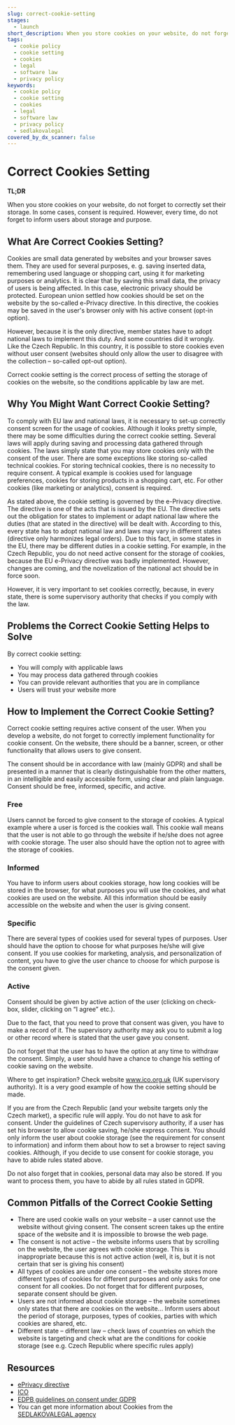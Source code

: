 ```yaml
---
slug: correct-cookie-setting
stages:
  - launch
short_description: When you store cookies on your website, do not forget to correctly set their storage. In some cases, consent is required. However, in every time, do not forget to inform users about storage and purpose.
tags:
  - cookie policy
  - cookie setting
  - cookies
  - legal
  - software law
  - privacy policy
keywords:
  - cookie policy
  - cookie setting
  - cookies
  - legal
  - software law
  - privacy policy
  - sedlakovalegal
covered_by_dx_scanner: false
---
```


# Correct Cookies Setting

**TL;DR**

When you store cookies on your website, do not forget to correctly set their storage. In some cases, consent is required. However, every time, do not forget to inform users about storage and purpose.

## What Are Correct Cookies Setting?

Cookies are small data generated by websites and your browser saves them. They are used for several purposes, e. g. saving inserted data, remembering used language or shopping cart, using it for marketing purposes or analytics. It is clear that by saving this small data, the privacy of users is being affected. In this case,  electronic privacy should be protected. European union settled how cookies should be set on the website by the so-called e-Privacy directive. In this directive, the cookies may be saved in the user's browser only with his active consent (opt-in option).



However, because it is the only directive, member states have to adopt national laws to implement this duty. And some countries did it wrongly. Like the Czech Republic. In this country, it is possible to store cookies even without user consent (websites should only allow the user to disagree with the collection –  so-called opt-out option).

Correct cookie setting is the correct process of setting the storage of cookies on the website, so the conditions applicable by law are met.

## Why You Might Want Correct Cookie Setting?

To comply with EU law and national laws, it is necessary to set-up correctly consent screen for the usage of cookies. Although it looks pretty simple, there may be some difficulties during the correct cookie setting. Several laws will apply during saving and processing data gathered through cookies.
The laws simply state that you may store cookies only with the consent of the user. There are some exceptions like storing so-called technical cookies. For storing technical cookies, there is no necessity to require consent. A typical example is cookies used for language preferences, cookies for storing products in a shopping cart, etc. For other cookies (like marketing or analytics), consent is required.

As stated above, the cookie setting is governed by the e-Privacy directive. The directive is one of the acts that is issued by the EU. The directive sets out the obligation for states to implement or adapt national law where the duties (that are stated in the directive) will be dealt with. According to this, every state has to adopt national law and laws may vary in different states (directive only harmonizes legal orders). Due to this fact, in some states in the EU, there may be different duties in a cookie setting. For example, in the Czech Republic, you do not need active consent for the storage of cookies, because the EU e-Privacy directive was badly implemented. However, changes are coming, and the novelization of the national act should be in force soon.

However, it is very important to set cookies correctly, because, in every state, there is some supervisory authority that checks if you comply with the law.

## Problems the Correct Cookie Setting Helps to Solve

By correct cookie setting:

- You will comply with applicable laws
- You may process data gathered through cookies
- You can provide relevant authorities that you are in compliance
- Users will trust your website more

## How to Implement the Correct Cookie Setting?

Correct cookie setting requires active consent of the user. When you develop a website, do not forget to correctly implement functionality for cookie consent. On the website, there should be a banner, screen, or other functionality that allows users to give consent.

The consent should be in accordance with law (mainly GDPR) and shall be presented in a manner that is clearly distinguishable from the other matters, in an intelligible and easily accessible form, using clear and plain language. Consent should be free, informed, specific, and active.

### Free

Users cannot be forced to give consent to the storage of cookies. A typical example where a user is forced is the cookies wall. This cookie wall means that the user is not able to go through the website if he/she does not agree with cookie storage. The user also should have the option not to agree with the storage of cookies.

### Informed

You have to inform users about cookies storage, how long cookies will be stored in the browser, for what purposes you will use the cookies, and what cookies are used on the website. All this information should be easily accessible on the website and when the user is giving consent.

### Specific

There are several types of cookies used for several types of purposes. User should have the option to choose for what purposes he/she will give consent. If you use cookies for marketing, analysis, and personalization of content, you have to give the user chance to choose for which purpose is the consent given.

### Active

Consent should be given by active action of the user (clicking on check-box, slider, clicking on “I agree” etc.).

Due to the fact, that you need to prove that consent was given, you have to make a record of it. The supervisory authority may ask you to submit a log or other record where is stated that the user gave you consent.

Do not forget that the user has to have the option at any time to withdraw the consent. Simply, a user should have a chance to change his setting of cookie saving on the website.

Where to get inspiration? Check website www.ico.org.uk (UK supervisory authority). It is a very good example of how the cookie setting should be made.

If you are from the Czech Republic (and your website targets only the Czech market), a specific rule will apply. You do not have to ask for consent. Under the guidelines of Czech supervisory authority, if a user has set his browser to allow cookie saving, he/she express consent. You should only inform the user about cookie storage (see the requirement for consent to information) and inform them about how to set a browser to reject saving cookies. Although, if you decide to use consent for cookie storage, you have to abide rules stated above.

Do not also forget that in cookies, personal data may also be stored. If you want to process them, you have to abide by all rules stated in GDPR.

## Common Pitfalls of the Correct Cookie Setting

- There are used cookie walls on your website – a user cannot use the website without giving consent. The consent screen takes up the entire space of the website and it is impossible to browse the web page.
- The consent is not active – the website informs users that by scrolling on the website, the user agrees with cookie storage. This is inappropriate because this is not active action (well, it is, but it is not certain that ser is giving his consent)
- All types of cookies are under one consent – the website stores more different types of cookies for different purposes and only asks for one consent for all cookies. Do not forget that for different purposes, separate consent should be given.
- Users are not informed about cookie storage – the website sometimes only states that there are cookies on the website… Inform users about the period of storage, purposes, types of cookies, parties with which cookies are shared, etc.
- Different state – different law – check laws of countries on which the website is targeting and check what are the conditions for cookie storage (see e.g. Czech Republic where specific rules apply)
## Resources

- [ePrivacy directive](https://eur-lex.europa.eu/legal-content/EN/ALL/?uri=CELEX%3A32002L0058)
- [ICO](https://ico.org.uk)
- [EDPB guidelines on consent under GDPR](https://edpb.europa.eu/our-work-tools/our-documents/nasoki/guidelines-052020-consent-under-regulation-2016679_en)
- You can get more information about Cookies from the [SEDLAKOVALEGAL agency](https://sedlakovalegal.com/)
